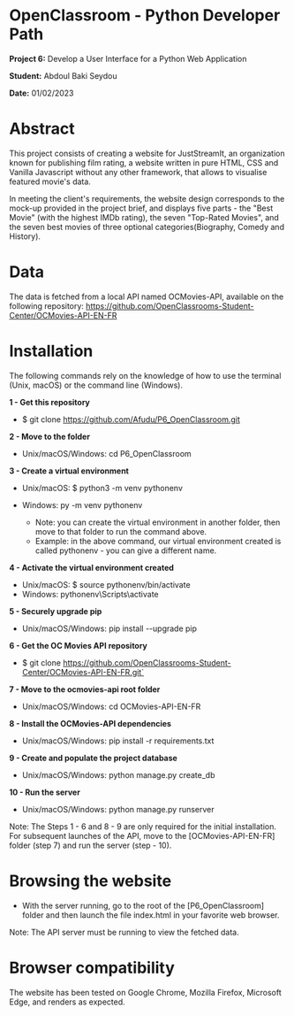 # OpenClassroom - Python Developer Path

**Project 6:** Develop a User Interface for a Python Web Application

**Student:** Abdoul Baki Seydou

**Date:** 01/02/2023

# Abstract

This project consists of creating a website for JustStreamIt, an organization known for publishing film rating,
a website written in pure HTML, CSS and Vanilla Javascript without any other framework, 
that allows to visualise featured movie's data.

In meeting the client's requirements, the website design corresponds to the mock-up provided in the project brief, 
and displays five parts - the "Best Movie" (with the highest IMDb rating), the seven "Top-Rated Movies", 
and the seven best movies of three optional categories(Biography, Comedy and History).

# Data
The data is fetched from a local API named OCMovies-API, available 
on the following repository: https://github.com/OpenClassrooms-Student-Center/OCMovies-API-EN-FR

# Installation
The following commands rely on the knowledge of how to use the terminal (Unix, macOS) or the command line (Windows).

**1 - Get this repository**
  * $ git clone https://github.com/Afudu/P6_OpenClassroom.git

**2 - Move to the folder**
  * Unix/macOS/Windows: cd P6_OpenClassroom

**3 - Create a virtual environment**

  * Unix/macOS: $ python3 -m venv pythonenv
  * Windows: py -m venv pythonenv
  
    * Note: you can create the virtual environment in another folder, then move to that folder to run the command above.
    * Example: in the above command, our virtual environment created is called pythonenv - you can give a different name.

**4 - Activate the virtual environment created**
  * Unix/macOS: $ source pythonenv/bin/activate
  * Windows: pythonenv\Scripts\activate

**5 - Securely upgrade pip**
 * Unix/macOS/Windows: pip install --upgrade pip

**6 - Get the OC Movies API repository**
  * $ git clone https://github.com/OpenClassrooms-Student-Center/OCMovies-API-EN-FR.git`

**7 - Move to the ocmovies-api root folder**
 * Unix/macOS/Windows: cd OCMovies-API-EN-FR

**8 - Install the OCMovies-API dependencies**
 * Unix/macOS/Windows: pip install -r requirements.txt

**9 - Create and populate the project database**
 * Unix/macOS/Windows: python manage.py create_db

**10 - Run the server**
 * Unix/macOS/Windows: python manage.py runserver

Note: The Steps 1 - 6 and 8 - 9 are only required for the initial installation.
For subsequent launches of the API, move to the [OCMovies-API-EN-FR] folder (step 7) and run the server (step - 10).

# Browsing the website

* With the server running, go to the root of the [P6_OpenClassroom] folder and then 
launch the file index.html in your favorite web browser.

Note: The API server must be running to view the fetched data.

# Browser compatibility
The website has been tested on Google Chrome, Mozilla Firefox, Microsoft Edge, and renders as expected.
